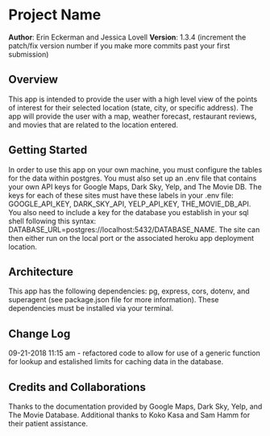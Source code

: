 # Project Name

**Author**: Erin Eckerman and Jessica Lovell
**Version**: 1.3.4 (increment the patch/fix version number if you make more commits past your first submission)

## Overview
This app is intended to provide the user with a high level view of the points of interest for their selected location (state, city, or specific address).  The app will provide the user with a map, weather forecast, restaurant reviews, and movies that are related to the location entered.

## Getting Started
In order to use this app on your own machine,  you must configure the tables for the data within postgres.  You must also set up an .env file that contains your own API keys for Google Maps, Dark Sky, Yelp, and The Movie DB.  The keys for each of these sites must have these labels in your .env file: GOOGLE_API_KEY, DARK_SKY_API, YELP_API_KEY, THE_MOVIE_DB_API. You also need to include a key for the database you establish in your sql shell following this syntax: DATABASE_URL=postgres://localhost:5432/DATABASE_NAME. The site can then either run on the local port or the associated heroku app deployment location.

## Architecture
This app has the following dependencies: pg, express, cors, dotenv, and superagent (see package.json file for more information).  These dependencies must be installed via your terminal.

## Change Log
09-21-2018 11:15 am - refactored code to allow for use of a generic function for lookup and estalished limits for caching data in the database.

## Credits and Collaborations
Thanks to the documentation provided by Google Maps, Dark Sky, Yelp, and The Movie Database.  Additional thanks to Koko Kasa and Sam Hamm for their patient assistance.